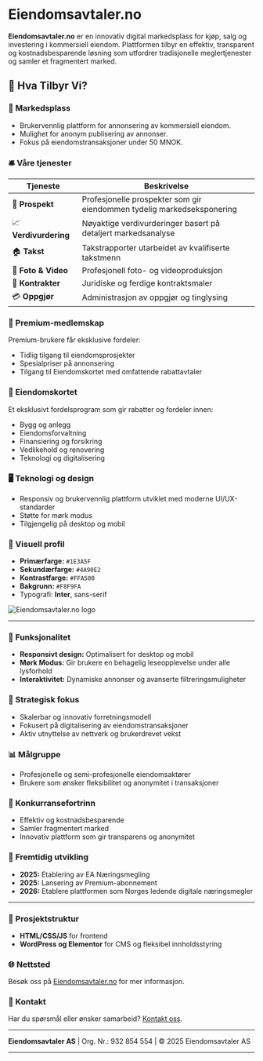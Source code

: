 # Eiendomsavtaler.no

**Eiendomsavtaler.no** er en innovativ digital markedsplass for kjøp, salg og investering i kommersiell eiendom. Plattformen tilbyr en effektiv, transparent og kostnadsbesparende løsning som utfordrer tradisjonelle meglertjenester og samler et fragmentert marked.

## 🚀 Hva Tilbyr Vi?

### 📌 Markedsplass
- Brukervennlig plattform for annonsering av kommersiell eiendom.
- Mulighet for anonym publisering av annonser.
- Fokus på eiendomstransaksjoner under 50 MNOK.

### 🛎️ Våre tjenester

| Tjeneste            | Beskrivelse                                                         |
|---------------------|---------------------------------------------------------------------|
| 📑 **Prospekt**     | Profesjonelle prospekter som gir eiendommen tydelig markedseksponering |
| 📈 **Verdivurdering** | Nøyaktige verdivurderinger basert på detaljert markedsanalyse       |
| 🏠 **Takst**        | Takstrapporter utarbeidet av kvalifiserte takstmenn                  |
| 📸 **Foto & Video** | Profesjonell foto- og videoproduksjon                               |
| 📝 **Kontrakter**   | Juridiske og ferdige kontraktsmaler                                 |
| 💳 **Oppgjør**      | Administrasjon av oppgjør og tinglysing                             |

### 🚀 Premium-medlemskap

Premium-brukere får eksklusive fordeler:
- Tidlig tilgang til eiendomsprosjekter
- Spesialpriser på annonsering
- Tilgang til Eiendomskortet med omfattende rabattavtaler

### 🌟 Eiendomskortet
Et eksklusivt fordelsprogram som gir rabatter og fordeler innen:
- Bygg og anlegg
- Eiendomsforvaltning
- Finansiering og forsikring
- Vedlikehold og renovering
- Teknologi og digitalisering

### 🖥️ Teknologi og design
- Responsiv og brukervennlig plattform utviklet med moderne UI/UX-standarder
- Støtte for mørk modus
- Tilgjengelig på desktop og mobil

### 🎨 Visuell profil
- **Primærfarge:** `#1E3A5F`
- **Sekundærfarge:** `#4A90E2`
- **Kontrastfarge:** `#FFA500`
- **Bakgrunn:** `#F8F9FA`
- Typografi: **Inter**, sans-serif

![Eiendomsavtaler.no logo](https://eiendomsavtaler.no/wp-content/uploads/2024/11/No-Color-logo-with-background.svg)

---

### 🌙 Funksjonalitet
- **Responsivt design:** Optimalisert for desktop og mobil
- **Mørk Modus:** Gir brukere en behagelig leseopplevelse under alle lysforhold
- **Interaktivitet:** Dynamiske annonser og avanserte filtreringsmuligheter

### 🎯 Strategisk fokus
- Skalerbar og innovativ forretningsmodell
- Fokusert på digitalisering av eiendomstransaksjoner
- Aktiv utnyttelse av nettverk og brukerdrevet vekst

### 📊 Målgruppe
- Profesjonelle og semi-profesjonelle eiendomsaktører
- Brukere som ønsker fleksibilitet og anonymitet i transaksjoner

### 💼 Konkurransefortrinn
- Effektiv og kostnadsbesparende
- Samler fragmentert marked
- Innovativ plattform som gir transparens og anonymitet

### 📅 Fremtidig utvikling
- **2025:** Etablering av EA Næringsmegling
- **2025:** Lansering av Premium-abonnement
- **2026:** Etablere plattformen som Norges ledende digitale næringsmegler

---

### 📌 Prosjektstruktur
- **HTML/CSS/JS** for frontend
- **WordPress og Elementor** for CMS og fleksibel innholdsstyring

### 🌐 Nettsted
Besøk oss på [Eiendomsavtaler.no](https://eiendomsavtaler.no) for mer informasjon.

### 📧 Kontakt
Har du spørsmål eller ønsker samarbeid? [Kontakt oss](https://eiendomsavtaler.no/kontakt).

---

**Eiendomsavtaler AS** | Org. Nr.: 932 854 554 | © 2025 Eiendomsavtaler AS

---
